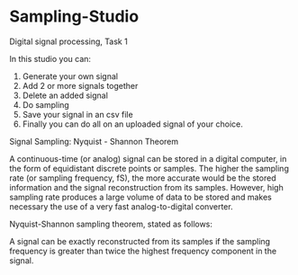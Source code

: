 # Sampling-Studio
Digital signal processing, Task 1

In this studio you can:
  1. Generate your own signal
  2. Add 2 or more signals together 
  3. Delete an added signal 
  4. Do sampling
  5. Save your signal in an csv file
  6. Finally you can do all on an uploaded signal of your choice.



Signal Sampling: Nyquist - Shannon Theorem

A continuous-time (or analog) signal can be stored in a digital computer, in the form of equidistant discrete points or samples. The higher the sampling rate (or sampling frequency, fS), the more accurate would be the stored information and the signal reconstruction from its samples. However, high sampling rate produces a large volume of data to be stored and makes necessary the use of a very fast analog-to-digital converter.

Nyquist-Shannon sampling theorem, stated as follows:

A signal can be exactly reconstructed from its samples if the sampling frequency is greater than twice the highest frequency component in the signal.



